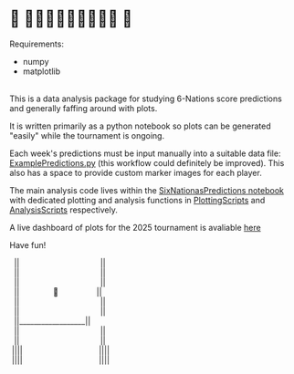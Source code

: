 # 🏉 🏴󠁧󠁢󠁳󠁣󠁴󠁿🏴󠁧󠁢󠁷󠁬󠁳󠁿🏴󠁧󠁢󠁥󠁮󠁧󠁿🇮🇪🇮🇹🇫🇷 🏉
Requirements:
- numpy
- matplotlib

\
This is a data analysis package for studying 6-Nations score predictions and generally faffing around with plots.

It is written primarily as a python notebook so plots can be generated "easily" while the tournament is ongoing. 

Each week's predictions must be input manually into a suitable data file: [ExamplePredictions.py](PredictionData/ExamplePredictions.py) (this workflow could definitely be improved). This also has a space to provide custom marker images for each player.

The main analysis code lives within the [SixNationasPredictions notebook](SixNationasPredictions_Example.ipynb) with dedicated plotting and analysis functions in [PlottingScripts](Scripts/PlottingScripts.py) and [AnalysisScripts](Scripts/AnalysisScripts.py) respectively.

A live dashboard of plots for the 2025 tournament is avaliable [here](https://jjamieson12.github.io/SixNations_PredictionAnalysis/index.html)

Have fun!


&nbsp;&nbsp;||&nbsp;&nbsp;&nbsp;&nbsp;&nbsp;&nbsp;&nbsp;&nbsp;&nbsp;&nbsp;&nbsp;&nbsp;&nbsp;&nbsp;&nbsp;&nbsp;&nbsp;&nbsp;&nbsp;&nbsp;&nbsp;&nbsp;&nbsp;&nbsp;&nbsp;&nbsp;&nbsp;&nbsp;&nbsp;&nbsp;&nbsp;&nbsp;&nbsp;&nbsp;&nbsp;&nbsp;||\
&nbsp;&nbsp;||&nbsp;&nbsp;&nbsp;&nbsp;&nbsp;&nbsp;&nbsp;&nbsp;&nbsp;&nbsp;&nbsp;&nbsp;&nbsp;&nbsp;&nbsp;&nbsp;&nbsp;&nbsp;&nbsp;&nbsp;&nbsp;&nbsp;&nbsp;&nbsp;&nbsp;&nbsp;&nbsp;&nbsp;&nbsp;&nbsp;&nbsp;&nbsp;&nbsp;&nbsp;&nbsp;&nbsp;||\
&nbsp;&nbsp;||&nbsp;&nbsp;&nbsp;&nbsp;&nbsp;&nbsp;&nbsp;&nbsp;&nbsp;&nbsp;&nbsp;&nbsp;&nbsp;&nbsp;&nbsp;&nbsp;&nbsp;&nbsp;&nbsp;&nbsp;&nbsp;&nbsp;&nbsp;&nbsp;&nbsp;&nbsp;&nbsp;&nbsp;&nbsp;&nbsp;&nbsp;&nbsp;&nbsp;&nbsp;&nbsp;&nbsp;||\
&nbsp;&nbsp;||&nbsp;&nbsp;&nbsp;&nbsp;&nbsp;&nbsp;&nbsp;&nbsp;&nbsp;&nbsp;&nbsp;&nbsp;&nbsp;&nbsp;&nbsp;🏉 &nbsp;&nbsp;&nbsp;&nbsp;&nbsp;&nbsp;&nbsp;&nbsp;&nbsp;&nbsp;&nbsp;&nbsp;&nbsp;&nbsp;&nbsp;&nbsp;||\
&nbsp;&nbsp;||&nbsp;&nbsp;&nbsp;&nbsp;&nbsp;&nbsp;&nbsp;&nbsp;&nbsp;&nbsp;&nbsp;&nbsp;&nbsp;&nbsp;&nbsp;&nbsp;&nbsp;&nbsp;&nbsp;&nbsp;&nbsp;&nbsp;&nbsp;&nbsp;&nbsp;&nbsp;&nbsp;&nbsp;&nbsp;&nbsp;&nbsp;&nbsp;&nbsp;&nbsp;&nbsp;&nbsp;||\
&nbsp;&nbsp;||&nbsp;&nbsp;&nbsp;&nbsp;&nbsp;&nbsp;&nbsp;&nbsp;&nbsp;&nbsp;&nbsp;&nbsp;&nbsp;&nbsp;&nbsp;&nbsp;&nbsp;&nbsp;&nbsp;&nbsp;&nbsp;&nbsp;&nbsp;&nbsp;&nbsp;&nbsp;&nbsp;&nbsp;&nbsp;&nbsp;&nbsp;&nbsp;&nbsp;&nbsp;&nbsp;&nbsp;||\
&nbsp;&nbsp;||__________________||\
&nbsp;&nbsp;||&nbsp;&nbsp;&nbsp;&nbsp;&nbsp;&nbsp;&nbsp;&nbsp;&nbsp;&nbsp;&nbsp;&nbsp;&nbsp;&nbsp;&nbsp;&nbsp;&nbsp;&nbsp;&nbsp;&nbsp;&nbsp;&nbsp;&nbsp;&nbsp;&nbsp;&nbsp;&nbsp;&nbsp;&nbsp;&nbsp;&nbsp;&nbsp;&nbsp;&nbsp;&nbsp;&nbsp;||\
&nbsp;&nbsp;||&nbsp;&nbsp;&nbsp;&nbsp;&nbsp;&nbsp;&nbsp;&nbsp;&nbsp;&nbsp;&nbsp;&nbsp;&nbsp;&nbsp;&nbsp;&nbsp;&nbsp;&nbsp;&nbsp;&nbsp;&nbsp;&nbsp;&nbsp;&nbsp;&nbsp;&nbsp;&nbsp;&nbsp;&nbsp;&nbsp;&nbsp;&nbsp;&nbsp;&nbsp;&nbsp;&nbsp;||\
&nbsp;||||&nbsp;&nbsp;&nbsp;&nbsp;&nbsp;&nbsp;&nbsp;&nbsp;&nbsp;&nbsp;&nbsp;&nbsp;&nbsp;&nbsp;&nbsp;&nbsp;&nbsp;&nbsp;&nbsp;&nbsp;&nbsp;&nbsp;&nbsp;&nbsp;&nbsp;&nbsp;&nbsp;&nbsp;&nbsp;&nbsp;&nbsp;&nbsp;&nbsp;&nbsp;||||\
&nbsp;||||&nbsp;&nbsp;&nbsp;&nbsp;&nbsp;&nbsp;&nbsp;&nbsp;&nbsp;&nbsp;&nbsp;&nbsp;&nbsp;&nbsp;&nbsp;&nbsp;&nbsp;&nbsp;&nbsp;&nbsp;&nbsp;&nbsp;&nbsp;&nbsp;&nbsp;&nbsp;&nbsp;&nbsp;&nbsp;&nbsp;&nbsp;&nbsp;&nbsp;&nbsp;||||


